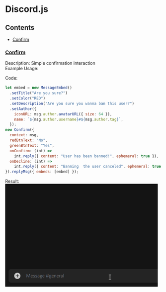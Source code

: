 # Discord.js

## Contents

- [Confirm](#Confirm)

### [Confirm](confirm.js)

Description: Simple confirmation interaction  
Example Usage:

Code:

```js
let embed = new MessageEmbed()
  .setTitle("Are you sure?")
  .setColor("RED")
  .setDescription("Are you sure you wanna ban this user?")
  .setAuthor({
    iconURL: msg.author.avatarURL({ size: 64 }),
    name: `${msg.author.username}#${msg.author.tag}`,
  });
new Confirm({
  context: msg,
  redBtnText: "No",
  greenBtnText: "Yes",
  onConfirm: (int) =>
    int.reply({ content: "User has been banned!", ephemeral: true }),
  onDecline: (int) =>
    int.reply({ content: "Banning  the user canceled", ephemeral: true }),
}).replyMsg({ embeds: [embed] });
```

Result:  
![Result of the code](https://github.com/Tofix26/snippets/blob/main/.github/assets/typescript/discordjs/Confirm.gif)
